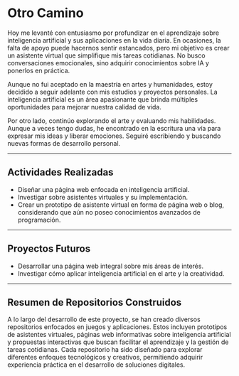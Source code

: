 # Otro Camino

Hoy me levanté con entusiasmo por profundizar en el aprendizaje sobre inteligencia artificial y sus aplicaciones en la vida diaria. En ocasiones, la falta de apoyo puede hacernos sentir estancados, pero mi objetivo es crear un asistente virtual que simplifique mis tareas cotidianas. No busco conversaciones emocionales, sino adquirir conocimientos sobre IA y ponerlos en práctica.

Aunque no fui aceptado en la maestría en artes y humanidades, estoy decidido a seguir adelante con mis estudios y proyectos personales. La inteligencia artificial es un área apasionante que brinda múltiples oportunidades para mejorar nuestra calidad de vida.

Por otro lado, continúo explorando el arte y evaluando mis habilidades. Aunque a veces tengo dudas, he encontrado en la escritura una vía para expresar mis ideas y liberar emociones. Seguiré escribiendo y buscando nuevas formas de desarrollo personal.

---

## Actividades Realizadas

- Diseñar una página web enfocada en inteligencia artificial.
- Investigar sobre asistentes virtuales y su implementación.
- Crear un prototipo de asistente virtual en forma de página web o blog, considerando que aún no poseo conocimientos avanzados de programación.

---

## Proyectos Futuros

- Desarrollar una página web integral sobre mis áreas de interés.
- Investigar cómo aplicar inteligencia artificial en el arte y la creatividad.

---

## Resumen de Repositorios Construidos

A lo largo del desarrollo de este proyecto, se han creado diversos repositorios enfocados en juegos y aplicaciones. Estos incluyen prototipos de asistentes virtuales, páginas web informativas sobre inteligencia artificial y propuestas interactivas que buscan facilitar el aprendizaje y la gestión de tareas cotidianas. Cada repositorio ha sido diseñado para explorar diferentes enfoques tecnológicos y creativos, permitiendo adquirir experiencia práctica en el desarrollo de soluciones digitales.

